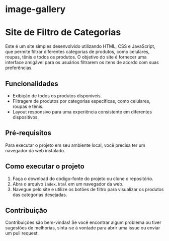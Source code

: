 # image-gallery

# Site de Filtro de Categorias

Este é um site simples desenvolvido utilizando HTML, CSS e JavaScript, que permite filtrar diferentes categorias de produtos, como celulares, roupas, tênis e todos os produtos. O objetivo do site é fornecer uma interface amigável para os usuários filtrarem os itens de acordo com suas preferências.

## Funcionalidades

- Exibição de todos os produtos disponíveis.
- Filtragem de produtos por categorias específicas, como celulares, roupas e tênis.
- Layout responsivo para uma experiência consistente em diferentes dispositivos.

## Pré-requisitos

Para executar o projeto em seu ambiente local, você precisa ter um navegador da web instalado.

## Como executar o projeto

1. Faça o download do código-fonte do projeto ou clone o repositório.
2. Abra o arquivo `index.html` em um navegador da web.
3. Navegue pelo site e utilize os botões de filtro para visualizar os produtos das categorias desejadas.

## Contribuição

Contribuições são bem-vindas! Se você encontrar algum problema ou tiver sugestões de melhorias, sinta-se à vontade para abrir uma issue ou enviar um pull request.

